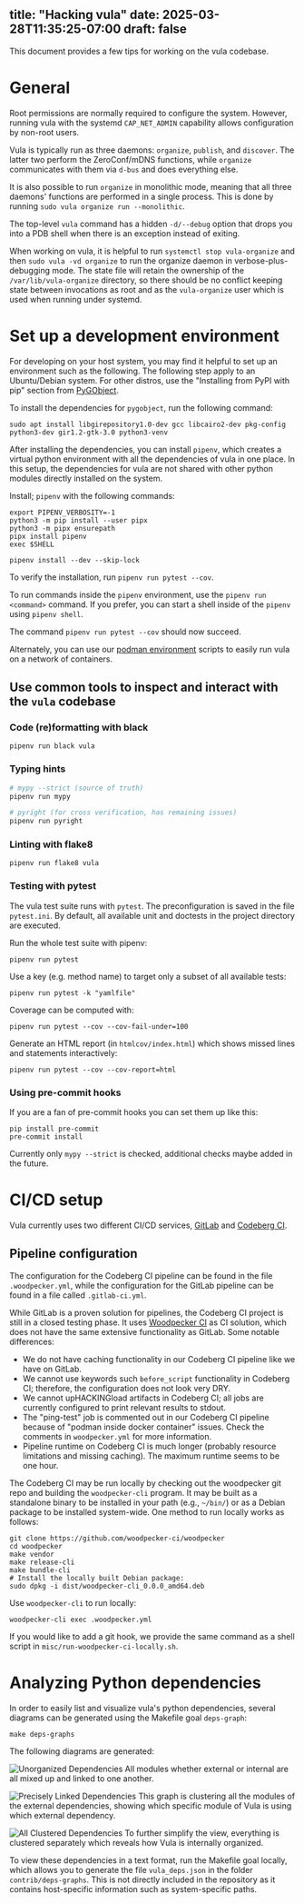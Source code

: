 title: "Hacking vula"
date: 2025-03-28T11:35:25-07:00
draft: false
---


This document provides a few tips for working on the vula codebase.

# General

Root permissions are normally required to configure the system. However, running vula with the systemd `CAP_NET_ADMIN` capability allows configuration by non-root users.

Vula is typically run as three daemons: `organize`, `publish`, and `discover`. The latter two perform the ZeroConf/mDNS functions, while `organize` communicates with them via `d-bus` and does everything else.

It is also possible to run `organize` in monolithic mode, meaning that all three daemons' functions are performed in a single process. This is done by running `sudo vula organize run --monolithic`. 

The top-level `vula` command has a hidden `-d/--debug` option that drops you into a PDB shell when there is an exception instead of exiting.

When working on vula, it is helpful to run `systemctl stop vula-organize` and then `sudo vula -vd organize` to run the organize daemon in verbose-plus-debugging mode. The state file will retain the ownership of the `/var/lib/vula-organize` directory, so there should be no conflict keeping state between invocations as root and as the `vula-organize` user which is used when running under systemd.

# Set up a development environment

For developing on your host system, you may find it helpful to set up an environment such as the following. The following step apply to an Ubuntu/Debian system. For other distros, use the "Installing from PyPI with pip" section from [PyGObject](https://pygobject.readthedocs.io/en/latest/getting_started.html).

To install the dependencies for `pygobject`, run the following command:

```
sudo apt install libgirepository1.0-dev gcc libcairo2-dev pkg-config python3-dev gir1.2-gtk-3.0 python3-venv
```

After installing the dependencies, you can install `pipenv`, which creates a virtual python environment with all the dependencies of vula in one place. In this setup, the dependencies for vula are not shared with other python modules directly installed on the system.

Install; `pipenv` with the following commands:

```
export PIPENV_VERBOSITY=-1
python3 -m pip install --user pipx
python3 -m pipx ensurepath
pipx install pipenv
exec $SHELL

pipenv install --dev --skip-lock
```

To verify the installation, run `pipenv run pytest --cov`.

To run commands inside the `pipenv` environment, use the `pipenv run <command>` command. If you prefer, you can start a shell inside of the `pipenv` using `pipenv shell`.

The command `pipenv run pytest --cov` should now succeed.

Alternately, you can use our [podman environment](https://codeberg.org/vula/vula/src/branch/main/podman/README.md) scripts to easily run vula on a network of containers.

## Use common tools to inspect and interact with the `vula` codebase

### Code (re)formatting with black

```
pipenv run black vula
```

### Typing hints

```bash
# mypy --strict (source of truth)
pipenv run mypy

# pyright (for cross verification, has remaining issues)
pipenv run pyright
```

### Linting with flake8

```
pipenv run flake8 vula
```

### Testing with pytest

The vula test suite runs with `pytest`. The preconfiguration is saved in the file `pytest.ini`. By default, all available unit and doctests in the project directory are executed.

Run the whole test suite with pipenv:
```
pipenv run pytest
```

Use a key (e.g. method name) to target only a subset of all available tests:
```
pipenv run pytest -k "yamlfile"
```

Coverage can be computed with:
```
pipenv run pytest --cov --cov-fail-under=100
```

Generate an HTML report (in `htmlcov/index.html`) which shows missed lines and statements interactively:
```
pipenv run pytest --cov --cov-report=html
```

### Using pre-commit hooks

If you are a fan of pre-commit hooks you can set them up like this:
```
pip install pre-commit
pre-commit install
```

Currently only `mypy --strict` is checked, additional checks maybe added in the future. 

# CI/CD setup

Vula currently uses two different CI/CD services, [GitLab](https://gitlab.ti.bfh.ch/vula/vula/-/pipelines) and [Codeberg CI](https://ci.codeberg.org/vula/vula).

## Pipeline configuration
The configuration for the Codeberg CI pipeline can be found in the file `.woodpecker.yml`, while the configuration for the GitLab pipeline can be found in a file called `.gitlab-ci.yml`.

While GitLab is a proven solution for pipelines, the Codeberg CI project is still in a closed testing phase. It uses [Woodpecker CI](https://woodpecker-ci.org/) as CI solution, which does not have the same extensive functionality as GitLab. Some notable differences:

- We do not have caching functionality in our Codeberg CI pipeline like we have on GitLab.
- We cannot use keywords such `before_script` functionality in Codeberg CI; therefore, the configuration does not look very DRY.
- We cannot upHACKINGload artifacts in Codeberg CI; all jobs are currently configured to print relevant results to stdout.
- The "ping-test" job is commented out in our Codeberg CI pipeline because of "podman inside docker container" issues. Check the comments in `woodpecker.yml` for more information.
- Pipeline runtime on Codeberg CI is much longer (probably resource limitations and missing caching). The maximum runtime seems to be one hour.

The Codeberg CI may be run locally by checking out the woodpecker git repo and building the `woodpecker-cli` program. It may be built as a standalone binary to be installed in your path (e.g., `~/bin/`) or as a Debian package to be installed system-wide. One method to run locally works as follows:

```
git clone https://github.com/woodpecker-ci/woodpecker
cd woodpecker
make vendor
make release-cli
make bundle-cli
# Install the locally built Debian package:
sudo dpkg -i dist/woodpecker-cli_0.0.0_amd64.deb
```

Use `woodpecker-cli` to run locally:
```
woodpecker-cli exec .woodpecker.yml
```

If you would like to add a git hook, we provide the same command as a shell
script in `misc/run-woodpecker-ci-locally.sh`.

# Analyzing Python dependencies

In order to easily list and visualize vula's python dependencies, several diagrams can be generated using the Makefile goal `deps-graph`: 

```
make deps-graphs
```

The following diagrams are generated:

![Unorganized Dependencies](./contrib/deps-graphs/unorganized.svg)
All modules whether external or internal are all mixed up and linked to one another.

![Precisely Linked Dependencies](./contrib/deps-graphs/precisely_linked.svg)
This graph is clustering all the modules of the external dependencies, showing which specific module of Vula is using which external dependency.

![All Clustered Dependencies](./contrib/deps-graphs/all_clustered.svg)
To further simplify the view, everything is clustered separately which reveals how Vula is internally organized.

To view these dependencies in a text format, run the Makefile goal locally, which allows you to generate the file `vula_deps.json` in the folder `contrib/deps-graphs`. This is not directly included in the repository as it contains host-specific information such as system-specific paths.
